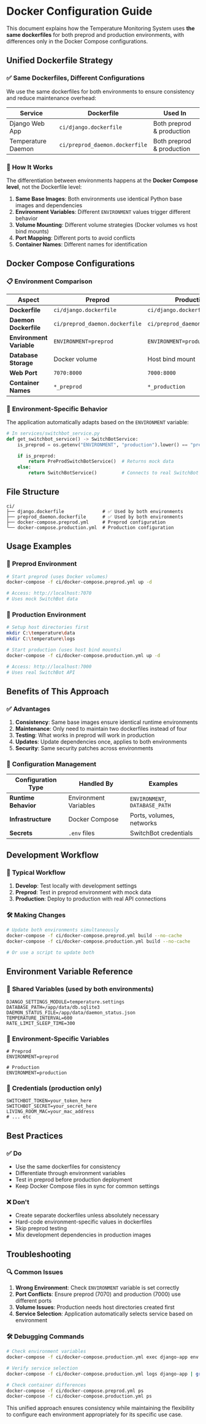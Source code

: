 # Docker Configuration Guide

This document explains how the Temperature Monitoring System uses **the same dockerfiles** for both preprod and production environments, with differences only in the Docker Compose configurations.

## Unified Dockerfile Strategy

### ✅ **Same Dockerfiles, Different Configurations**

We use the same dockerfiles for both environments to ensure consistency and reduce maintenance overhead:

| Service | Dockerfile | Used In |
|---------|------------|---------|
| Django Web App | `ci/django.dockerfile` | Both preprod & production |
| Temperature Daemon | `ci/preprod_daemon.dockerfile` | Both preprod & production |

### 🔧 **How It Works**

The differentiation between environments happens at the **Docker Compose level**, not the Dockerfile level:

1. **Same Base Images**: Both environments use identical Python base images and dependencies
2. **Environment Variables**: Different `ENVIRONMENT` values trigger different behavior
3. **Volume Mounting**: Different volume strategies (Docker volumes vs host bind mounts)
4. **Port Mapping**: Different ports to avoid conflicts
5. **Container Names**: Different names for identification

## Docker Compose Configurations

### 📋 **Environment Comparison**

| Aspect | Preprod | Production |
|--------|---------|------------|
| **Dockerfile** | `ci/django.dockerfile` | `ci/django.dockerfile` |
| **Daemon Dockerfile** | `ci/preprod_daemon.dockerfile` | `ci/preprod_daemon.dockerfile` |
| **Environment Variable** | `ENVIRONMENT=preprod` | `ENVIRONMENT=production` |
| **Database Storage** | Docker volume | Host bind mount |
| **Web Port** | `7070:8000` | `7000:8000` |
| **Container Names** | `*_preprod` | `*_production` |

### 🔄 **Environment-Specific Behavior**

The application automatically adapts based on the `ENVIRONMENT` variable:

```python
# In services/switchbot_service.py
def get_switchbot_service() -> SwitchBotService:
    is_preprod = os.getenv("ENVIRONMENT", "production").lower() == "preprod"

    if is_preprod:
        return PreProdSwitchBotService()  # Returns mock data
    else:
        return SwitchBotService()         # Connects to real SwitchBot API
```

## File Structure

```
ci/
├── django.dockerfile              # ✅ Used by both environments
├── preprod_daemon.dockerfile      # ✅ Used by both environments
├── docker-compose.preprod.yml     # Preprod configuration
└── docker-compose.production.yml  # Production configuration
```

## Usage Examples

### 🧪 **Preprod Environment**
```bash
# Start preprod (uses Docker volumes)
docker-compose -f ci/docker-compose.preprod.yml up -d

# Access: http://localhost:7070
# Uses mock SwitchBot data
```

### 🚀 **Production Environment**
```bash
# Setup host directories first
mkdir C:\temperature\data
mkdir C:\temperature\logs

# Start production (uses host bind mounts)
docker-compose -f ci/docker-compose.production.yml up -d

# Access: http://localhost:7000
# Uses real SwitchBot API
```

## Benefits of This Approach

### ✅ **Advantages**

1. **Consistency**: Same base images ensure identical runtime environments
2. **Maintenance**: Only need to maintain two dockerfiles instead of four
3. **Testing**: What works in preprod will work in production
4. **Updates**: Update dependencies once, applies to both environments
5. **Security**: Same security patches across environments

### 🔧 **Configuration Management**

| Configuration Type | Handled By | Examples |
|-------------------|------------|----------|
| **Runtime Behavior** | Environment Variables | `ENVIRONMENT`, `DATABASE_PATH` |
| **Infrastructure** | Docker Compose | Ports, volumes, networks |
| **Secrets** | `.env` files | SwitchBot credentials |

## Development Workflow

### 🔄 **Typical Workflow**

1. **Develop**: Test locally with development settings
2. **Preprod**: Test in preprod environment with mock data
3. **Production**: Deploy to production with real API connections

### 🛠 **Making Changes**

```bash
# Update both environments simultaneously
docker-compose -f ci/docker-compose.preprod.yml build --no-cache
docker-compose -f ci/docker-compose.production.yml build --no-cache

# Or use a script to update both
```

## Environment Variable Reference

### 🔑 **Shared Variables** (used by both environments)
```env
DJANGO_SETTINGS_MODULE=temperature.settings
DATABASE_PATH=/app/data/db.sqlite3
DAEMON_STATUS_FILE=/app/data/daemon_status.json
TEMPERATURE_INTERVAL=600
RATE_LIMIT_SLEEP_TIME=300
```

### 🎯 **Environment-Specific Variables**
```env
# Preprod
ENVIRONMENT=preprod

# Production
ENVIRONMENT=production
```

### 🔐 **Credentials** (production only)
```env
SWITCHBOT_TOKEN=your_token_here
SWITCHBOT_SECRET=your_secret_here
LIVING_ROOM_MAC=your_mac_address
# ... etc
```

## Best Practices

### ✅ **Do**
- Use the same dockerfiles for consistency
- Differentiate through environment variables
- Test in preprod before production deployment
- Keep Docker Compose files in sync for common settings

### ❌ **Don't**
- Create separate dockerfiles unless absolutely necessary
- Hard-code environment-specific values in dockerfiles
- Skip preprod testing
- Mix development dependencies in production images

## Troubleshooting

### 🔍 **Common Issues**

1. **Wrong Environment**: Check `ENVIRONMENT` variable is set correctly
2. **Port Conflicts**: Ensure preprod (7070) and production (7000) use different ports
3. **Volume Issues**: Production needs host directories created first
4. **Service Selection**: Application automatically selects service based on environment

### 🛠 **Debugging Commands**

```bash
# Check environment variables
docker-compose -f ci/docker-compose.production.yml exec django-app env | grep ENVIRONMENT

# Verify service selection
docker-compose -f ci/docker-compose.production.yml logs django-app | grep "SwitchBot service"

# Check container differences
docker-compose -f ci/docker-compose.preprod.yml ps
docker-compose -f ci/docker-compose.production.yml ps
```

This unified approach ensures consistency while maintaining the flexibility to configure each environment appropriately for its specific use case.